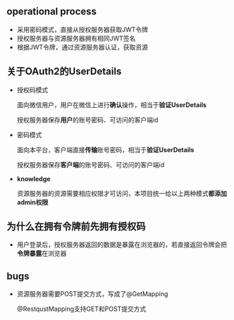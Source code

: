 ## operational process

- 采用密码模式，直接从授权服务器获取JWT令牌
- 授权服务器与资源服务器拥有相同JWT签名
- 根据JWT令牌，通过资源服务器认证，获取资源

## 关于OAuth2的UserDetails

- 授权码模式

  面向微信用户，用户在微信上进行**确认**操作，相当于**验证UserDetails**

  授权服务器保存**用户**的账号密码、可访问的客户端id

- 密码模式

  面向本平台，客户端直接**传输**账号密码，相当于**验证UserDetails**

  授权服务器保存**客户端**的账号密码、可访问的客户端id

- **knowledge**

  资源服务器的资源需要相应权限才可访问，本项目统一给以上两种模式**都添加admin权限**

## 为什么在拥有令牌前先拥有授权码

- 用户登录后，授权服务器返回的数据是暴露在浏览器的，若直接返回令牌会把**令牌暴露**在浏览器

## bugs

- 资源服务器需要POST提交方式，写成了@GetMapping

  @RestqustMapping支持GET和POST提交方式

